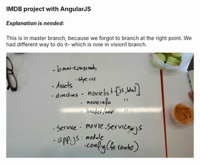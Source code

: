 ### IMDB project with AngularJS
##### Explanation is needed:
This is in master branch, because we forgot to branch at the right point.
We had  different way to do it- which is now in vision1 branch.


![](awesomenesss.jpg)
